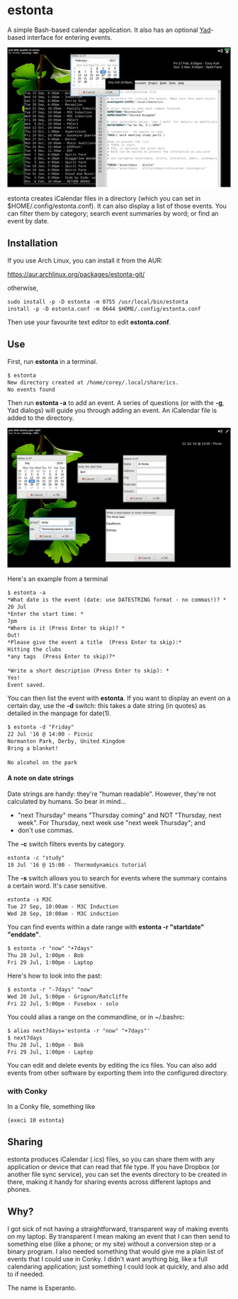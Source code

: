 # estonta
A simple Bash-based calendar application. It also has an optional [Yad](https://sourceforge.net/projects/yad-dialog/)-based interface for entering events.


![clockwise, from top-left: listing (in Termite), the same listing in Conky, estonta.conf, adding an event](estonta.png)


estonta creates iCalendar files in a directory (which you can set in $HOME/.config/estonta.conf). It can also display a list of those events. You can filter them by category; search event summaries by word; or find an event by date.

## Installation

If you use Arch Linux, you can install it from the AUR:

https://aur.archlinux.org/packages/estonta-git/

otherwise, 

```
sudo install -p -D estonta -m 0755 /usr/local/bin/estonta
install -p -D estonta.conf -m 0644 $HOME/.config/estonta.conf
```

Then use your favourite text editor to edit **estonta.conf**.

## Use
First, run **estonta** in a terminal.
```
$ estonta
New directory created at /home/corey/.local/share/ics.
No events found
```
Then run **estonta -a** to add an event. A series of questions (or with the **-g**, Yad dialogs) will guide you through adding an event. An iCalendar file is added to the directory.

![The series of dialogs for adding](aldonas.png)

Here's an example from a terminal
```
$ estonta -a
*What date is the event (date: use DATESTRING format - no commas!)? *
20 Jul
*Enter the start time: *
7pm
*Where is it (Press Enter to skip)? *
Out!
*Please give the event a title  (Press Enter to skip):*
Hitting the clubs
*any tags  (Press Enter to skip)?*

*Write a short description (Press Enter to skip): *
Yes!
Event saved.
```

You can then list the event with **estonta**. If you want to display an event on a certain day, use the **-d** switch: this takes a date string (in quotes) as detailed in the manpage for date(1).
```
$ estonta -d "Friday"
22 Jul '16 @ 14:00 - Picnic
Normanton Park, Derby, United Kingdom
Bring a blanket!

No alcohol on the park
```
#### A note on date strings
Date strings are handy: they're "human readable". However, they're not calculated by humans. So bear in mind...
* "next Thursday" means "Thursday coming" and NOT "Thursday, next week". For Thursday, next week use "next week Thursday"; and
* don't use commas.



The **-c** switch filters events by category.
```
estonta -c "study"
19 Jul '16 @ 15:00 - Thermodynamics tutorial
```
The **-s** switch allows you to search for events where the summary contains a certain word. It's case sensitive.
```
estonta -s M3C
Tue 27 Sep, 10:00am - M3C Induction
Wed 28 Sep, 10:00am - M3C induction
```

You can find events within a date range with **estonta -r "startdate" "enddate"**. 

```
$ estonta -r "now" "+7days"
Thu 28 Jul, 1:00pm - Bob
Fri 29 Jul, 1:00pm - Laptop
```
Here's how to look into the past:
```
$ estonta -r "-7days" "now"
Wed 20 Jul, 5:00pm - Grignon/Ratcliffe
Fri 22 Jul, 5:00pm - Fusebox - solo
```
You could alias a range on the commandline, or in ~/.bashrc:

```
$ alias next7days='estonta -r "now" "+7days"'
$ next7days 
Thu 28 Jul, 1:00pm - Bob
Fri 29 Jul, 1:00pm - Laptop
```


You can edit and delete events by editing the ics files. You can also add events from other software by exporting them into the configured directory.

### with Conky
In a Conky file, something like
```
{execi 10 estonta}
```
## Sharing
estonta produces iCalendar (.ics) files, so you can share them with any application or device that can read that file type. If you have Dropbox (or another file sync service), you can set the events directory to be created in there, making it handy for sharing events across different laptops and phones.

## Why?
I got sick of not having a straightforward, transparent way of making events on my laptop. By transparent I mean making an event that I can then send to something else (like a phone; or my site) without a conversion step or a binary program. I also needed something that would give me a plain list of events that I could use in Conky. I didn't want anything big, like a full calendaring application; just something I could look at quickly, and also add to if needed. 

The name is Esperanto.


